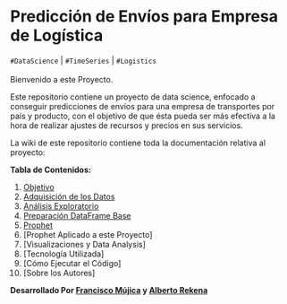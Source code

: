 # Predicción de Envíos para Empresa de Logística

`#DataScience` | `#TimeSeries` | `#Logistics`
<br></br>
Bienvenido a este Proyecto.

Este repositorio contiene un proyecto de data science, enfocado a conseguir predicciones de envíos para una empresa de transportes por país y producto, con el objetivo de que ésta pueda ser más efectiva a la hora de realizar ajustes de recursos y precios en sus servicios.

La wiki de este repositorio contiene toda la documentación relativa al proyecto:



**Tabla de Contenidos:**
1. [Objetivo](#objetivo)
2. [Adquisición de los Datos](#adquisicion-de-los-datos)
3. [Análisis Exploratorio](#analisis-exploratorio)
4. [Preparación DataFrame Base](#preparacion-dataframe-base)
5. [Prophet](#prophet)
6. [Prophet Aplicado a este Proyecto]
7. [Visualizaciones y Data Analysis]
8. [Tecnología Utilizada]
9. [Cómo Ejecutar el Código]
10. [Sobre los Autores]


**Desarrollado Por [Francisco Mújica](https://www.linkedin.com/in/francisco-m%C3%BAjica-de-la-mora-6ba816135/) y [Alberto Rekena](https://es.linkedin.com/in/albertorekena)**
